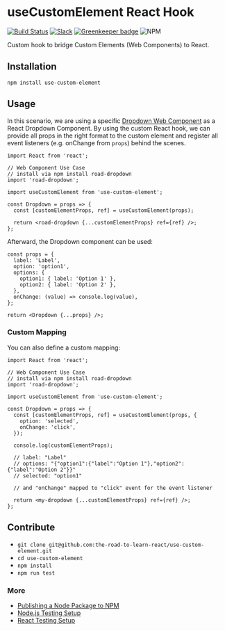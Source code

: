 # useCustomElement React Hook

[![Build Status](https://travis-ci.org/the-road-to-learn-react/use-custom-element.svg?branch=master)](https://travis-ci.org/the-road-to-learn-react/use-custom-element) [![Slack](https://slack-the-road-to-learn-react.wieruch.com/badge.svg)](https://slack-the-road-to-learn-react.wieruch.com/) [![Greenkeeper badge](https://badges.greenkeeper.io/the-road-to-learn-react/use-custom-element.svg)](https://greenkeeper.io/) ![NPM](https://img.shields.io/npm/l/use-custom-element.svg)

Custom hook to bridge Custom Elements (Web Components) to React.

## Installation

`npm install use-custom-element`

## Usage

In this scenario, we are using a specific [Dropdown Web Component](https://github.com/rwieruch/web-components-dropdown) as a React Dropdown Component. By using the custom React hook, we can provide all props in the right format to the custom element and register all event listeners (e.g. onChange from `props`) behind the scenes.

```
import React from 'react';

// Web Component Use Case
// install via npm install road-dropdown
import 'road-dropdown';

import useCustomElement from 'use-custom-element';

const Dropdown = props => {
  const [customElementProps, ref] = useCustomElement(props);

  return <road-dropdown {...customElementProps} ref={ref} />;
};
```

Afterward, the Dropdown component can be used:

```
const props = {
  label: 'Label',
  option: 'option1',
  options: {
    option1: { label: 'Option 1' },
    option2: { label: 'Option 2' },
  },
  onChange: (value) => console.log(value),
};

return <Dropdown {...props} />;
```

### Custom Mapping

You can also define a custom mapping:

```
import React from 'react';

// Web Component Use Case
// install via npm install road-dropdown
import 'road-dropdown';

import useCustomElement from 'use-custom-element';

const Dropdown = props => {
  const [customElementProps, ref] = useCustomElement(props, {
    option: 'selected',
    onChange: 'click',
  });

  console.log(customElementProps);

  // label: "Label"
  // options: "{"option1":{"label":"Option 1"},"option2":{"label":"Option 2"}}"
  // selected: "option1"

  // and "onChange" mapped to "click" event for the event listener

  return <my-dropdown {...customElementProps} ref={ref} />;
};
```

## Contribute

* `git clone git@github.com:the-road-to-learn-react/use-custom-element.git`
* `cd use-custom-element`
* `npm install`
* `npm run test`

### More

* [Publishing a Node Package to NPM](https://www.robinwieruch.de/publish-npm-package-node/)
* [Node.js Testing Setup](https://www.robinwieruch.de/node-js-testing-mocha-chai/)
* [React Testing Setup](https://www.robinwieruch.de/react-testing-tutorial/)
